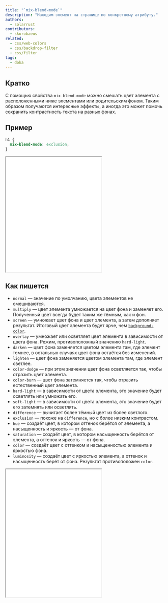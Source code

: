 ```yaml
---
title: "`mix-blend-mode`"
description: "Находим элемент на странице по конкретному атрибуту."
authors:
  - solarrust
contributors:
  - skorobaeus
related:
  - css/web-colors
  - css/backdrop-filter
  - css/filter
tags:
  - doka
---
```


## Кратко

С помощью свойства `mix-blend-mode` можно смешать цвет элемента с расположенными ниже элементами или родительским фоном. Таким образом получаются интересные эффекты, а иногда это может помочь сохранить контрастность текста на разных фонах.

## Пример

```css
h1 {
  mix-blend-mode: exclusion;
}
```

<iframe title="Базовый пример" src="demos/base/" height="360"></iframe>

## Как пишется

- `normal` — значение по умолчанию, цвета элементов не смешиваются.
- `multiply` — цвет элемента умножается на цвет фона и заменяет его. Полученный цвет всегда будет таким же тёмным, как и фон.
- `screen` — умножает цвет фона и цвет элемента, а затем дополняет результат. Итоговый цвет элемента будет ярче, чем [`background-color`](/css/background-color/).
- `overlay` — умножает или осветляет цвет элемента в зависимости от цвета фона. Режим, противоположный значению `hard-light`.
- `darken` — цвет фона заменяется цветом элемента там, где элемент темнее, в остальных случаях цвет фона остаётся без изменений.
- `lighten` — цвет фона заменяется цветом элемента там, где элемент светлее.
- `color-dodge` — при этом значении цвет фона осветляется так, чтобы отразить цвет элемента.
- `color-burn` — цвет фона затемняется так, чтобы отразить естественный цвет элемента.
- `hard-light` — в зависимости от цвета элемента, это значение будет осветлять или умножать его.
- `soft-light` — в зависимости от цвета элемента, это значение будет его затемнять или осветлять.
- `difference` — вычитает более тёмный цвет из более светлого.
- `exclusion` — похоже на `difference`, но с более низким контрастом.
- `hue` — создаёт цвет, в котором оттенок берётся от элемента, а насыщенность и яркость — от фона.
- `saturation` — создаёт цвет, в котором насыщенность берётся от элемента, а оттенок и яркость — от фона.
- `color` — создаёт цвет с оттенком и насыщенностью элемента и яркостью фона.
- `luminosity` — создаёт цвет с яркостью элемента, а оттенок и насыщенность берёт от фона. Результат противоположен `color`.

<iframe title="Песочница" src="demos/playground/" height="400"></iframe>
